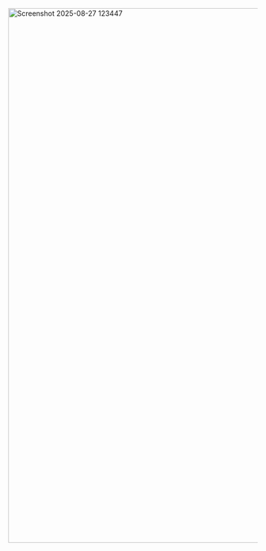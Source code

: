 
<img width="1914" height="1079" alt="Screenshot 2025-08-27 123447" src="https://github.com/user-attachments/assets/e1382fcb-c8ca-4161-bfd6-7572a0862b9b" />
